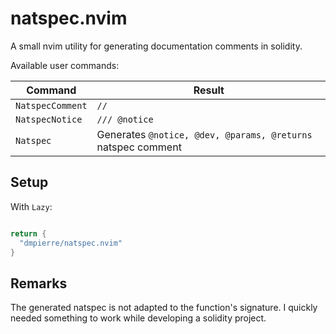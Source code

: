 # natspec.nvim

A small nvim utility for generating documentation comments in solidity.

Available user commands:

| Command  |  Result  |
|---|---|
| `NatspecComment`  | `//`  |
|  `NatspecNotice` |   `/// @notice`|
|  `Natspec` |  Generates `@notice, @dev, @params, @returns` natspec comment |

## Setup

With `Lazy`:

```lua

return {
  "dmpierre/natspec.nvim"
}

```

## Remarks

The generated natspec is not adapted to the function's signature. I quickly needed something to work  while developing a solidity project.
